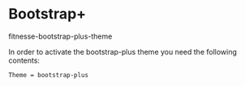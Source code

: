 # Bootstrap&plus;

fitnesse-bootstrap-plus-theme

In order to activate the bootstrap-plus theme you need the following contents:

``` properties 
Theme = bootstrap-plus
```
